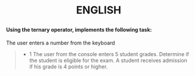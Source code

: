 # <p align=center>**ENGLISH**</p>

#### Using the ternary operator, implements the following task:

The user enters a number from the keyboard

> - 1 The user from the console enters 5 student grades. Determine if the student is eligible for the exam.
A student receives admission if his grade is 4 points or higher.
